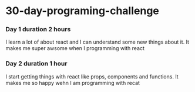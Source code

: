 # 30-day-programing-challenge

### Day 1 duration 2 hours 
I learn a lot of about react and I can understand some new things about it. It makes me super awsome when I programming with react

### Day 2 duration 1 hour
I start getting things with react like props, components and functions. It makes me so happy wehn I am programming with recat
